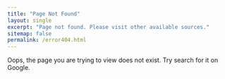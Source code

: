 ```yaml
---
title: "Page Not Found"
layout: single
excerpt: "Page not found. Please visit other available sources."
sitemap: false
permalink: /error404.html
---
```


Oops, the page you are trying to view does not exist. Try search for it on Google.

<script type="text/javascript">
  var GOOG_FIXURL_LANG = 'en';
  var GOOG_FIXURL_SITE = '{{ site.url }}'
</script>
<script type="text/javascript"
  src="//linkhelp.clients.google.com/tbproxy/lh/wm/fixurl.js">
</script>